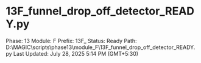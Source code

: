 # 13F_funnel_drop_off_detector_READY.py

Phase: 13
Module: F
Prefix: 13F_
Status: Ready
Path: D:\MAGIC\scripts\phase13\module_F\13F_funnel_drop_off_detector_READY.py
Last Updated: July 28, 2025 5:14 PM (GMT+5:30)